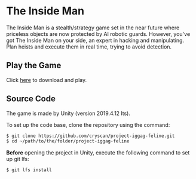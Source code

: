 # The Inside Man
The Inside Man is a stealth/strategy game set in the near future where priceless objects are now protected by AI robotic guards. However, you've got The Inside Man on your side, an expert in hacking and manipulating. Plan heists and execute them in real time, trying to avoid detection.

## Play the Game
Click [here](https://deluxecatpack.itch.io/the-inside-man) to download and play.

## Source Code
The game is made by Unity (version 2019.4.12 lts).

To set up the code base, clone the repository using the command:
```bash
$ git clone https://github.com/cryscan/project-iggag-feline.git
$ cd ~/path/to/the/folder/project-iggag-feline
```

**Before** opening the project in Unity, execute the following command to set up git lfs:
```bash
$ git lfs install
```
